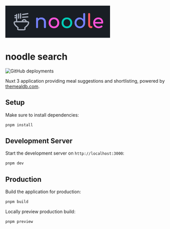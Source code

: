 ![Noodle banner](./.github/assets/noodle.png)

# noodle search

![GitHub deployments](https://img.shields.io/github/deployments/trsbenbob/noodle-search/production?style=flat&logo=vercel&logoColor=white&label=vercel)

Nuxt 3 application providing meal suggestions and shortlisting, powered by [themealdb.com](https://themealdb.com).

## Setup

Make sure to install dependencies:

```bash
pnpm install
```

## Development Server

Start the development server on `http://localhost:3000`:

```bash
pnpm dev
```

## Production

Build the application for production:

```bash
pnpm build
```

Locally preview production build:

```bash
pnpm preview
```
